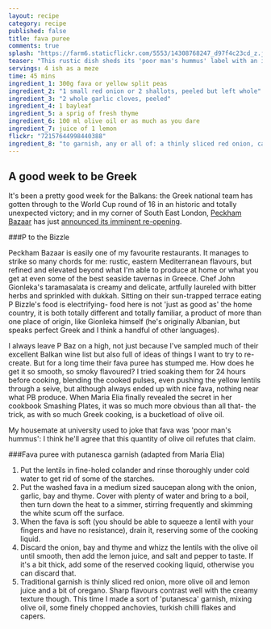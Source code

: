 ```yaml
---
layout: recipe
category: recipe
published: false
title: fava puree
comments: true
splash: "https://farm6.staticflickr.com/5553/14308768247_d97f4c23cd_z.jpg"
teaser: "This rustic dish sheds its 'poor man's hummus' label with an injection of olive oil"
servings: 4 ish as a meze
time: 45 mins
ingredient_1: 300g fava or yellow split peas
ingredient_2: "1 small red onion or 2 shallots, peeled but left whole"
ingredient_3: "2 whole garlic cloves, peeled"
ingredient_4: 1 bayleaf
ingredient_5: a sprig of fresh thyme
ingredient_6: 100 ml olive oil or as much as you dare
ingredient_7: juice of 1 lemon
flickr: "72157644998440388"
ingredient_8: "to garnish, any or all of: a thinly sliced red onion, capers or caper leaves, chilli flakes, parsley, thinly chopped anchovies"
---
```


## A good week to be Greek

It's been a pretty good week for the Balkans: the Greek national team has gotten through to the World Cup round of 16 in an historic and totally unexpected victory; and in my corner of South East London, [Peckham Bazaar](http://peckhambazaar.com/) has just [announced its imminent re-opening](https://twitter.com/PeckhamBazaar/status/481534419938054144).

###P to the Bizzle

Peckham Bazaar is easily one of my favourite restaurants. It manages to strike so many chords for me: rustic, eastern Mediterranean flavours, but refined and elevated beyond what I'm able to produce at home or what you get at even some of the best seaside tavernas in Greece. Chef John Gionleka's taramasalata is creamy and delicate, artfully laureled with bitter herbs and sprinkled with dukkah. Sitting on their sun-trapped terrace eating P Bizzle's food is electrifying- food here is not 'just as good as' the home country, it is both totally different and totally familiar, a product of more than one place of origin, like Gionleka himself (he's originally Albanian, but speaks perfect Greek and I think a handful of other languages). 

I always leave P Baz on a high, not just because I've sampled much of their excellent Balkan wine list but also full of ideas of things I want to try to re-create. But for a long time their fava puree has stumped me. How does he get it so smooth, so smoky flavoured? I tried soaking them for 24 hours before cooking, blending the cooked pulses, even pushing the yellow lentils through a seive, but although always ended up with nice fava, nothing near what PB produce. When Maria Elia finally revealed the secret in her cookbook Smashing Plates, it was so much more obvious than all that- the trick, as with so much Greek cooking, is a bucketload of olive oil.

My housemate at university used to joke that fava was 'poor man's hummus': I think he'll agree that this quantity of olive oil refutes that claim.

###Fava puree with putanesca garnish (adapted from Maria Elia)

1. Put the lentils in fine-holed colander and rinse thoroughly under cold water to get rid of some of the starches.
2. Put the washed fava in a medium sized saucepan along with the onion, garlic, bay and thyme. Cover with plenty of water and bring to a boil, then turn down the heat to a simmer, stirring frequently and skimming the white scum off the surface.
3. When the fava is soft (you should be able to squeeze a lentil with your fingers and have no resistance), drain it, reserving some of the cooking liquid.
4. Discard the onion, bay and thyme and whizz the lentils with the olive oil until smooth, then add the lemon juice, and salt and pepper to taste. If it's a bit thick, add some of the reserved cooking liquid, otherwise you can discard that.
5. Traditional garnish is thinly sliced red onion, more olive oil and lemon juice and a bit of oregano. Sharp flavours contrast well with the creamy texture though. This time I made a sort of 'putanesca' garnish, mixing olive oil, some finely chopped anchovies, turkish chilli flakes and capers.